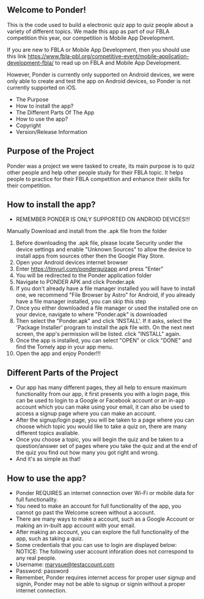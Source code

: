 ## Welcome to Ponder!
This is the code used to build a electronic quiz app to quiz people about a variety of different topics. We made this app as part of our FBLA competition this year, our competition is Mobile App Development.

If you are new to FBLA or Mobile App Development, then you should use this link https://www.fbla-pbl.org/competitive-event/mobile-application-development-fbla/ to read up on FBLA and Mobile App Development.

However, Ponder is currently only supported on Android devices, we were only able to create and test the app on Android devices, so Ponder is not currently supported on iOS.

* The Purpose 
* How to install the app?
* The Different Parts Of The App
* How to use the app?
* Copyright 
* Version/Release Information 

## Purpose of the Project 
Ponder was a project we were tasked to create, its main purpose is to quiz other people and help other people study for their FBLA topic. It helps people to practice for their FBLA competition and enhance their skills for their competition.

## How to install the app?
* REMEMBER PONDER IS ONLY SUPPORTED ON ANDROID DEVICES!!!

Manually Download and install from the .apk file from the folder 
1. Before downloading the .apk file, please locate Security under the device settings and enable "Unknown Sources" to allow the device to install apps from sources other then the Google Play Store.
2. Open your Android devices internet browser
3. Enter https://tinyurl.com/ponderquizapp and press "Enter"
4. You will be redirected to the Ponder application folder
5. Navigate to PONDER APK and click Ponder.apk
6. If you don't already have a file manager installed you will have to install one, we recommend "File Browser by Astro" for Android, if you already have a file manager installed, you can skip this step
7.  Once you either downloaded a file manager or used the installed one on your device, navigate to where "Ponder.apk" is downloaded
8. Then select the "Ponder.apk"  and click 'INSTALL'. If it asks, select the 'Package Installer' program to install the apk file with. On the next next screen, the app's permission will be listed. click "INSTALL" again.
9. Once the app is installed, you can select "OPEN" or click "DONE" and find the Tomely app in your app menu.
10. Open the app and enjoy Ponder!!!


## Different Parts of the Project
* Our app has many different pages, they all help to ensure maximum functionality from our app, it first presents you with a login page, this can be used to login to a Google or Facebook account or an in-app account which you can make using your email, it can also be used to access a signup page where you can make an account. 
* After the signup/login page, you will be taken to a page where you can choose which topic you would like to take a quiz on, there are many different topics avaliable.
* Once you choose a topic, you will begin the quiz and be taken to a question/answer set of pages where you take the quiz and at the end of the quiz you find out how many you got right and wrong.
* And it's as simple as that!

## How to use the app?
* Ponder REQUIRES an internet connection over Wi-Fi or mobile data for full functionality.
* You need to make an account for full functionality of the app, you cannot go past the Welcome screen without a account. 
* There are many ways to make a account, such as a Google Account or making an in-built app account with your email.
* After making an account, you can explore the full functionality of the app, such as taking a quiz.
* Some credentials that you can use to login are displayed below:
NOTICE: The following user account inforation does not correspond to any real people.
* 	Username: marysue@testaccount.com
* 	Password: password
* Remember, Ponder requires internet access for proper user signup and signin, Ponder may not be able to signup or signin without a proper internet connection.
